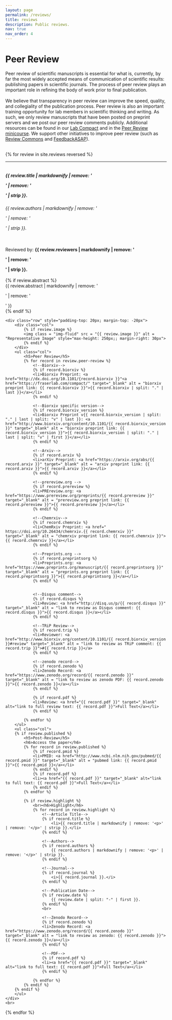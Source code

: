 ```yaml
---
layout: page
permalink: /reviews/
title: reviews
description: Public reviews.
nav: true
nav_order: 4
---
```


<!-- pages/reviews.md -->
<h1>Peer Review</h1>
<div class="container-fluid">
<h7>
Peer review of scientific manuscripts is essential for what is, currently, by far the most widely
accepted means of communication of scientific results: publishing papers in scientific journals. The
process of peer review plays an important role in refining the body of work prior to final publication.
<br><br>
We believe that transparency in peer review can improve the speed, quality, and collegiality of the publication
process.  Peer review is also an important training opportunity for lab members in scientific thinking and writing. As such, we only review manuscripts that have been posted on preprint servers and we post our peer review
comments publicly. Additional resources can be found in our
<a href="https://fraserlab.com/compact/" target="_blank" alt = "Lab Compact (opens in new tab)">Lab Compact</a>
and in the <a href="https://fraserlab.com/peer_review/" target="_blank" alt = "Peer Review minicourse (opens in new tab)">Peer Review minicourse</a>. We support other initiatives to improve peer review (such as <a href="https://www.reviewcommons.org/" target="blank" alt = "Review Commons (opens in new tab)">Review Commons</a> and <a href="https://asapbio.org/feedbackasap" target="blank" alt = "FeedbackASAP (opens in new tab)">FeedbackASAP</a>).
<br><br>
</h7>

{% for review in site.reviews reversed %}
	<hr>
	<div class="row" style="padding-top: 60px; margin-top: -60px;" id="{{ review.date }}">
	<div><h5>{{ review.title | markdownify | remove: '<p>' | remove: '</p>' | strip }}.<br></h5>
	<h6>{{ review.authors | markdownify | remove: '<p>' | remove: '</p>' | strip }}.</h6><br>
	Reviewed by: <strong>{{ review.reviewers | markdownify | remove: '<p>' | remove: '</p>' | strip }}.</strong><br><br>
	</div>
	{% if review.abstract %}
	<div>{{ review.abstract | markdownify | remove: '<p>' | remove: '</p>' }}</div>
	{% endif %}
	<br>
	</div>

	<div class="row" style="padding-top: 20px; margin-top: -20px">
		<div class="col">
			{% if review.image %}
			<img class = "img-fluid" src = "{{ review.image }}" alt = "Representative Image" style="max-height: 250px;; margin-right: 30px">
			{% endif %}
		</div>
		<ul class="col">
			<h5>Peer Review</h5>
			{% for record in review.peer-review %}
				<!--Biorxiv-->
				{% if record.biorxiv %}
				<li>Biorxiv Preprint: <a href="http://dx.doi.org/10.1101/{record.biorxiv }}"<a href="https://fraserlab.com/compact/" target="_blank" alt = "biorxiv preprint link: {{ record.biorxiv }}">{{ record.biorxiv | split: "." | last }}</a></li>
				{% endif %}

				<!--Biorxiv specific version-->
				{% if record.biorxiv_version %}
				<li>Biorxiv Preprint v{{ record.biorxiv_version | split: "." | last | split: "v" | last }}: <a href="http://www.biorxiv.org/content/10.1101/{{ record.biorxiv_version }}" target="_blank" alt = "biorxiv preprint link: {{ record.biorxiv_version }}">{{ record.biorxiv_version | split: "." | last | split: "v" | first }}</a></li>
				{% endif %}

				<!--Arxiv-->
				{% if record.arxiv %}
				<li>arXiv Preprint: <a href="https://arxiv.org/abs/{{ record.arxiv }}" target="_blank" alt = "arxiv preprint link: {{ record.arxiv }}">{{ record.arxiv }}</a></li>
				{% endif %}

				<!--prereview.org -->
				{% if record.prereview %}
				<li>PREreview.org: <a href="https://www.prereview.org/preprints/{{ record.prereview }}" target="_blank" alt = "prereview.org preprint link: {{ record.prereview }}">{{ record.prereview }}</a></li>
				{% endif %}

				<!--Chemrxiv-->
				{% if record.chemrxiv %}
				<li>ChemRxiv Preprint: <a href=" https://doi.org/10.26434/chemrxiv.{{ record.chemrxiv }}" target="_blank" alt = "chemrxiv preprint link: {{ record.chemrxiv }}">{{ record.chemrxiv }}</a></li>
				{% endif %}

				<!--Preprints.org -->
				{% if record.preprintsorg %}
				<li>Preprints.org: <a href="https://www.preprints.org/manuscript/{{ record.preprintsorg }}" target="_blank" alt = "preprints.org preprint link: {{ record.preprintsorg }}">{{ record.preprintsorg }}</a></li>
				{% endif %}


				<!--Disqus comment-->
				{% if record.disqus %}
				<li>Review: <a href="http://disq.us/p/{{ record.disqus }}" target="_blank" alt = "link to review as Disqus comment: {{ record.disqus }}">{{ record.disqus }}</a></li>
				{% endif %}

				<!--TRiP Review-->
				{% if record.trip %}
				<li>Reviewer: <a href="http://www.biorxiv.org/content/10.1101/{{ record.biorxiv_version }}#review" target="_blank" alt = "link to review as TRiP comment: {{ record.trip }}">#{{ record.trip }}</a>
				{% endif %}

				<!--zenodo record-->
				{% if record.zenodo %}
				<li>Zenodo Record: <a href="https://www.zenodo.org/record/{{ record.zenodo }}" target="_blank" alt = "link to review as zenodo PDF: {{ record.zenodo }}">{{ record.zenodo }}</a></li>
				{% endif %}

				{% if record.pdf %}
				<li>Review: <a href="{{ record.pdf }}" target="_blank" alt="link to full review text: {{ record.pdf }}">Full Text</a></li>
				{% endif %}

			{% endfor %}
		</ul>
		<ul class="col">
		{% if review.published %}
			<h5>Post-Review</h5>
			<h6>Access the paper</h6>
			{% for record in review.published %}
				{% if record.pmid %}
				<li>PMID: <a href="http://www.ncbi.nlm.nih.gov/pubmed/{{ record.pmid }}" target="_blank" alt = "pubmed link: {{ record.pmid }}">{{ record.pmid }}</a></li>
				{% endif %}
				{% if record.pdf %}
				<li><a href="{{ record.pdf }}" target="_blank" alt="link to full text: {{ record.pdf }}">Full Text</a></li>
				{% endif %}
			{% endfor %}

			{% if review.highlight %}
				<br><h6>Highlight</h6>
				{% for record in review.highlight %}
					<!--Article Title-->
					{% if record.title %}
						<li>{{ record.title | markdownify | remove: '<p>' | remove: '</p>' | strip }}.</li>
					{% endif %}

					<!--Authors-->
					{% if record.authors %}
						{{ record.authors | markdownify | remove: '<p>' | remove: '</p>' | strip }}.
					{% endif %}

					<!--Journal-->
					{% if record.journal %}
						<i>{{ record.journal }}.</i>
					{% endif %}

					<!--Publication Date-->
					{% if review.date %}
						{{ review.date | split: "-" | first }}.
					{% endif %}
					<br>

					<!--Zenodo Record-->
					{% if record.zenodo %}
					<li>Zenodo Record: <a href="https://www.zenodo.org/record/{{ record.zenodo }}" target="_blank" alt = "link to review as zenodo: {{ record.zenodo }}">{{ record.zenodo }}</a></li>
					{% endif %}

					<!--PDF-->
					{% if record.pdf %}
					<li><a href="{{ record.pdf }}" target="_blank" alt="link to full text: {{ record.pdf }}">Full Text</a></li>
					{% endif %}

				{% endfor %}
			{% endif %}
		{% endif %}
		</ul>
	</div>
	<br>
{% endfor %}
</div>
